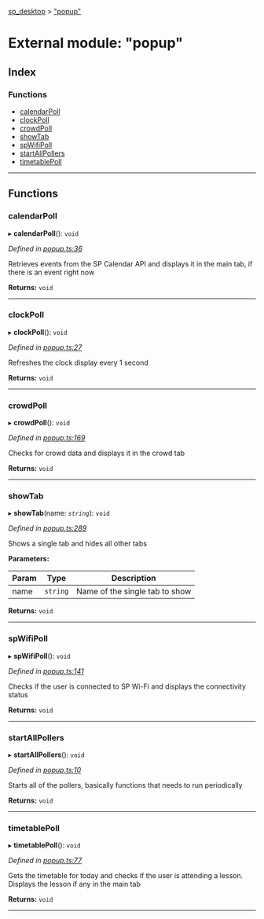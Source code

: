 [sp_desktop](../README.md) > ["popup"](../modules/_popup_.md)

# External module: "popup"

## Index

### Functions

* [calendarPoll](_popup_.md#calendarpoll)
* [clockPoll](_popup_.md#clockpoll)
* [crowdPoll](_popup_.md#crowdpoll)
* [showTab](_popup_.md#showtab)
* [spWifiPoll](_popup_.md#spwifipoll)
* [startAllPollers](_popup_.md#startallpollers)
* [timetablePoll](_popup_.md#timetablepoll)

---

## Functions

<a id="calendarpoll"></a>

###  calendarPoll

▸ **calendarPoll**(): `void`

*Defined in [popup.ts:36](https://github.com/sammy0025/SP_Desktop/blob/e05e746/src/popup.ts#L36)*

Retrieves events from the SP Calendar API and displays it in the main tab, if there is an event right now

**Returns:** `void`

___
<a id="clockpoll"></a>

###  clockPoll

▸ **clockPoll**(): `void`

*Defined in [popup.ts:27](https://github.com/sammy0025/SP_Desktop/blob/e05e746/src/popup.ts#L27)*

Refreshes the clock display every 1 second

**Returns:** `void`

___
<a id="crowdpoll"></a>

###  crowdPoll

▸ **crowdPoll**(): `void`

*Defined in [popup.ts:169](https://github.com/sammy0025/SP_Desktop/blob/e05e746/src/popup.ts#L169)*

Checks for crowd data and displays it in the crowd tab

**Returns:** `void`

___
<a id="showtab"></a>

###  showTab

▸ **showTab**(name: *`string`*): `void`

*Defined in [popup.ts:289](https://github.com/sammy0025/SP_Desktop/blob/e05e746/src/popup.ts#L289)*

Shows a single tab and hides all other tabs

**Parameters:**

| Param | Type | Description |
| ------ | ------ | ------ |
| name | `string` |  Name of the single tab to show |

**Returns:** `void`

___
<a id="spwifipoll"></a>

###  spWifiPoll

▸ **spWifiPoll**(): `void`

*Defined in [popup.ts:141](https://github.com/sammy0025/SP_Desktop/blob/e05e746/src/popup.ts#L141)*

Checks if the user is connected to SP Wi-Fi and displays the connectivity status

**Returns:** `void`

___
<a id="startallpollers"></a>

###  startAllPollers

▸ **startAllPollers**(): `void`

*Defined in [popup.ts:10](https://github.com/sammy0025/SP_Desktop/blob/e05e746/src/popup.ts#L10)*

Starts all of the pollers, basically functions that needs to run periodically

**Returns:** `void`

___
<a id="timetablepoll"></a>

###  timetablePoll

▸ **timetablePoll**(): `void`

*Defined in [popup.ts:77](https://github.com/sammy0025/SP_Desktop/blob/e05e746/src/popup.ts#L77)*

Gets the timetable for today and checks if the user is attending a lesson. Displays the lesson if any in the main tab

**Returns:** `void`

___

